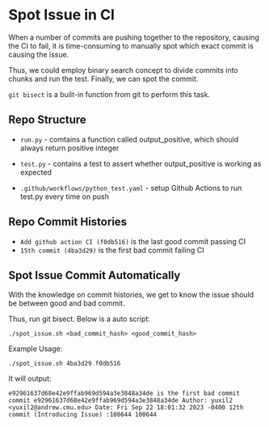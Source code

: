 # Spot Issue in CI
When a number of commits are pushing together to the repository, causing the CI to fail, it is time-consuming to manually spot which exact commit is causing the issue.

Thus, we could employ binary search concept to divide commits into chunks and run the test. Finally, we can spot the commit.

`git bisect` is a built-in function from git to perform this task.

## Repo Structure
- `run.py` - comtains a function called output_positive, which should always return positive integer

- `test.py` - contains a test to assert whether output_positive is working as expected

- `.github/workflows/python_test.yaml` - setup Github Actions to run test.py every time on push


## Repo Commit Histories

- `Add github action CI (f0db516)` is the last good commit passing CI
- `15th commit (4ba3d29)` is the first bad commit failing CI

## Spot Issue Commit Automatically
With the knowledge on commit histories, we get to know the issue should be between good and bad commit.

Thus, run git bisect. Below is a auto script:
```
./spot_issue.sh <bad_commit_hash> <good_commit_hash>
```
Example Usage:
```
./spot_issue.sh 4ba3d29 f0db516
```
It will output:
```
e92961637d68e42e9ffab969d594a3e3848a34de is the first bad commit commit e92961637d68e42e9ffab969d594a3e3848a34de Author: yuxil2 <yuxil2@andrew.cmu.edu> Date: Fri Sep 22 18:01:32 2023 -0400 12th commit (Introducing Issue) :100644 100644 
```
